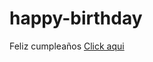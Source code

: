 # happy-birthday
Feliz cumpleaños
<a href="https://chuquispuma.github.io/felizcumplea-os/" target="blank">Click aqui</a>
